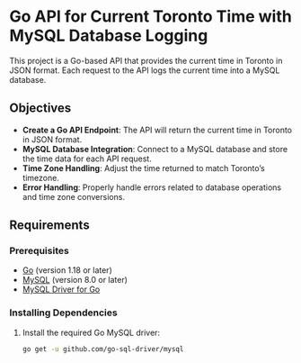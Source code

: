 # Go API for Current Toronto Time with MySQL Database Logging

This project is a Go-based API that provides the current time in Toronto in JSON format. Each request to the API logs the current time into a MySQL database.

## Objectives

- **Create a Go API Endpoint**: The API will return the current time in Toronto in JSON format.
- **MySQL Database Integration**: Connect to a MySQL database and store the time data for each API request.
- **Time Zone Handling**: Adjust the time returned to match Toronto’s timezone.
- **Error Handling**: Properly handle errors related to database operations and time zone conversions.

## Requirements

### Prerequisites

- [Go](https://golang.org/dl/) (version 1.18 or later)
- [MySQL](https://dev.mysql.com/downloads/installer/) (version 8.0 or later)
- [MySQL Driver for Go](https://github.com/go-sql-driver/mysql)

### Installing Dependencies

1. Install the required Go MySQL driver:
   ```bash
   go get -u github.com/go-sql-driver/mysql
